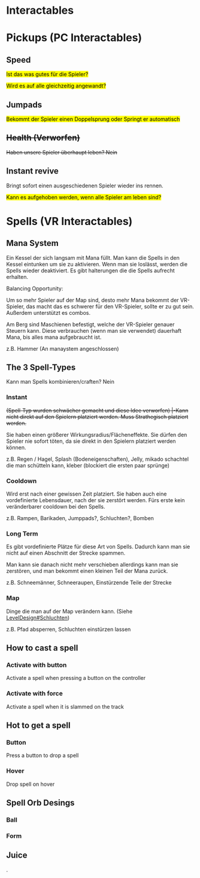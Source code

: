 # Interactables

# Pickups (PC Interactables)

## Speed

<mark>Ist das was gutes für die Spieler?</mark>

<mark>Wird es auf alle gleichzeitig angewandt?</mark>

## Jumpads

<mark>Bekommt der Spieler einen Doppelsprung oder Springt er automatisch</mark>

## ~~Health (Verworfen)~~

~~Haben unsere Spieler überhaupt leben? Nein~~

## Instant revive

Bringt sofort einen ausgeschiedenen Spieler wieder ins rennen.

<mark>Kann es aufgehoben werden, wenn alle Spieler am leben sind?</mark>

# Spells (VR Interactables)

## Mana System

Ein Kessel der sich langsam mit Mana füllt. Man kann die Spells in den Kessel eintunken um sie zu aktivieren. Wenn man sie loslässt, werden die Spells wieder deaktiviert. Es gibt halterungen die die Spells aufrecht erhalten.

Balancing Opportunity:

Um so mehr Spieler auf der Map sind, desto mehr Mana bekommt der VR-Spieler, das macht das es schwerer für den VR-Spieler, sollte er zu gut sein. Außerdem unterstützt es combos.

Am Berg sind Maschienen befestigt, welche der VR-Spieler genauer Steuern kann. Diese verbrauchen (wenn man sie verwendet) dauerhaft Mana, bis alles mana aufgebraucht ist.

z.B. Hammer (An manaystem angeschlossen)

## The 3 Spell-Types

Kann man Spells kombinieren/craften? Nein

### Instant

~~(Spell-Typ wurden schwächer gemacht und diese Idee verworfen) |-Kann nicht direkt auf den Spielern platziert werden. Muss Strathegisch platziert werden.~~

Sie haben einen größerer Wirkungsradius/Flächeneffekte. Sie dürfen den Spieler nie sofort töten, da sie direkt in den Spielern platziert werden können.

z.B. Regen / Hagel, Splash (Bodeneigenschaften), Jelly, mikado schachtel die man schütteln kann, kleber (blockiert die ersten paar sprünge)

### Cooldown

Wird erst nach einer gewissen Zeit platziert. Sie haben auch eine vordefinierte Lebensdauer, nach der sie zerstört werden. Fürs erste kein veränderbarer cooldown bei den Spells.

z.B. Rampen, Barikaden, Jumppads?, Schluchten?, Bomben

### Long Term

Es gibt vordefinierte Plätze für diese Art von Spells. Dadurch kann man sie nicht auf einen Abschnitt der Strecke spammen.

Man kann sie danach nicht mehr verschieben allerdings kann man sie zerstören, und man bekommt einen kleinen Teil der Mana zurück.

z.B. Schneemänner, Schneeraupen, Einstürzende Teile der Strecke

### Map

Dinge die man auf der Map verändern kann. (Siehe [LevelDesign#Schluchten](LevelDesign.md#Schluchten))

z.B. Pfad absperren, Schluchten einstürzen lassen

## How to cast a spell

### Activate with button

Activate a spell when pressing a button on the controller

### Activate with force

Activate a spell when it is slammed on the track

## Hot to get a spell

### Button

Press a button to drop a spell 

### Hover

Drop spell on hover

## Spell Orb Desings

### Ball

### Form

## Juice

.
